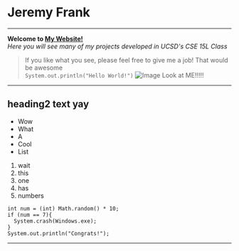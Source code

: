 # **Jeremy Frank**
---
**Welcome to [My Website!](https://jpfrankcs.github.io/cse15l-lab-reports)**  
*Here you will see many of my projects developed in UCSD's CSE 15L Class*  
> If you like what you see, please feel free to give me a job! That would be awesome  
> `System.out.println("Hello World!")`
> ![Image](http://getwallpapers.com/wallpaper/full/f/b/7/358289.jpg)
> Look at ME!!!!!
---
## heading2 text yay 
* Wow
* What
* A
* Cool
* List
1. wait
2. this
3. one
4. has
5. numbers
```
int num = (int) Math.random() * 10;
if (num == 7){
  System.crash(Windows.exe);
}
System.out.println("Congrats!");
```
---
